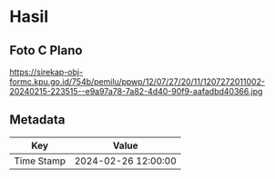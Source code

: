# Hasil

## Foto C Plano

https://sirekap-obj-formc.kpu.go.id/754b/pemilu/ppwp/12/07/27/20/11/1207272011002-20240215-223515--e9a97a78-7a82-4d40-90f9-aafadbd40366.jpg


## Metadata

| Key        | Value               |
| ---------- | ------------------- |
| Time Stamp | 2024-02-26 12:00:00 |



